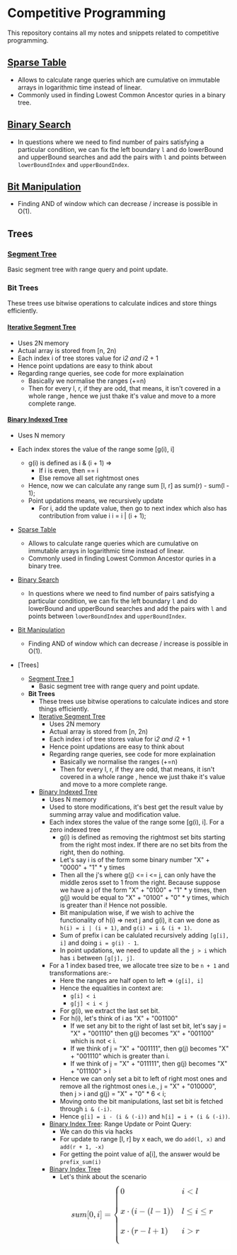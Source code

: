# Competitive Programming

This repository contains all my notes and snippets related to competitive programming.

## [Sparse Table](./CodeSnippets/SparseTable.cpp)

- Allows to calculate range queries which are cumulative on immutable arrays in logarithmic time instead of linear.
- Commonly used in finding Lowest Common Ancestor quries in a binary tree.

## [Binary Search](./CodeSnippets/BinarySearch.cpp)

- In questions where we need to find number of pairs satisfying a particular
  condition, we can fix the left boundary `l` and do lowerBound and upperBound searches
  and add the pairs with `l` and points between `lowerBoundIndex` and `upperBoundIndex`.

## [Bit Manipulation](./CodeSnippets/BitManipulation.cpp)

- Finding AND of window which can decrease / increase is possible in O(1).

## Trees

### [Segment Tree](./CodeSnippets/SegmentTrees/SegmentTree.cpp)

Basic segment tree with range query and point update.

### Bit Trees

These trees use bitwise operations to calculate indices and store things efficiently.

#### [Iterative Segment Tree](./CodeSnippets/SegmentTrees/IterativeSegmentTree.cpp)

- Uses 2N memory
- Actual array is stored from [n, 2n)
- Each index i of tree stores value for i*2 and i*2 + 1
- Hence point updations are easy to think about
- Regarding range queries, see code for more explaination
  - Basically we normalise the ranges (+=n)
  - Then for every l, r, if they are odd, that means, it isn't covered in a whole range
    , hence we just thake it's value and move to a more complete range.

#### [Binary Indexed Tree](./CodeSnippets/SegmentTrees/FenwichTree.cpp)

- Uses N memory
- Each index stores the value of the range some [g(i), i]
  - g(i) is defined as i & (i + 1) =>
    - If i is even, then == i
    - Else remove all set rightmost ones
  - Hence, now we can calculate any range sum [l, r] as sum(r) - sum(l - 1);
  - Point updations means, we recursively update
    - For i, add the update value, then go to next index which also has contribution from value i
      i = i | (i + 1);

- [Sparse Table](./CodeSnippets/SparseTable.cpp)
  - Allows to calculate range queries which are cumulative on immutable arrays in logarithmic time instead of linear.
  - Commonly used in finding Lowest Common Ancestor quries in a binary tree.
- [Binary Search](./CodeSnippets/BinarySearch.cpp)
  - In questions where we need to find number of pairs satisfying a particular condition, we can fix the left boundary `l` and do lowerBound and upperBound searches
    and add the pairs with `l` and points between `lowerBoundIndex` and `upperBoundIndex`.
- [Bit Manipulation](./CodeSnippets/BitManipulation.cpp)
  - Finding AND of window which can decrease / increase is possible in O(1).
- [Trees]
  - [Segment Tree 1](./CodeSnippets/SegmentTrees/SegmentTree.cpp)
    - Basic segment tree with range query and point update.
  - **Bit Trees**
    - These trees use bitwise operations to calculate indices and store things efficiently.
    - [Iterative Segment Tree](./CodeSnippets/SegmentTrees/IterativeSegmentTree.cpp)
      - Uses 2N memory
      - Actual array is stored from [n, 2n)
      - Each index i of tree stores value for i*2 and i*2 + 1
      - Hence point updations are easy to think about
      - Regarding range queries, see code for more explaination
        - Basically we normalise the ranges (+=n)
        - Then for every l, r, if they are odd, that means, it isn't covered in a whole range
          , hence we just thake it's value and move to a more complete range.
    - [Binary Indexed Tree](./CodeSnippets/SegmentTrees/FenwickTree.cpp)
      - Uses N memory
      - Used to store modifications, it's best get the result value by summing array value and
        modification value.
      - Each index stores the value of the range some [g(i), i]. For a zero indexed tree
        - g(i) is defined as removing the rightmost set bits starting from the right most index.
          If there are no set bits from the right, then do nothing.
        - Let's say i is of the form some binary number "X" + "0000" + "1" * y times
        - Then all the j's where g(j) <= i <= j, can only have the middle zeros sset to 1 from the
          right. Because suppose we have a j of the form "X" + "0100" + "1" * y times, then g(j)
          would be equal to "X" + "0100" + "0" * y times, which is greater than i! Hence not possible.
        - Bit manipulation wise, if we wish to achive the functionality of h(i) => next j and g(i),
          it can we done as `h(i) = i | (i + 1)`, and `g(i) = i & (i + 1)`.
        - Sum of prefix i can be calulated recursively adding `[g[i], i]` and doing `i = g(i) - 1`.
        - In point updations, we need to update all the `j > i` which has `i` between `[g[j], j]`.
      - For a 1 index based tree, we allocate tree size to be `n + 1` and transformations are:-
        - Here the ranges are half open to left => `(g[i], i]`
        - Hence the equalities in context are:
          - `g[i] < i`
          - `g[j] < i < j`
        - For g(i), we extract the last set bit.
        - For h(i), let's think of i as "X" + "001100"
          - If we set any bit to the right of last set bit, let's say j = "X" + "001110"
            then g(j) becomes "X" + "001100" which is not < i.
          - If we think of j = "X" + "001111", then g(j) becomes "X" + "001110" which is greater
            than i.
          - If we think of j = "X" + "011111", then g(j) becomes "X" + "011100" > i
        - Hence we can only set a bit to left of right most ones and remove all the rightmost ones
          i.e., j = "X" + "010000", then j > i and g(j) = "X" + "0" * 6 < i;
        - Moving onto the bit manipulations, last set bit is fetched through `i & (-i)`.
        - Hence `g[i] = i - (i & (-i))` and `h[i] = i + (i & (-i))`.
      - [Binary Index Tree](./CodeSnippets/SegmentTrees/FenwickRangeUpdatePointQuery.cpp): Range Update or Point Query:
        - We can do this via hacks
        - For update to range [l, r] by x each, we do `add(l, x)` and `add(r + 1, -x)`
        - For getting the point value of a[i], the answer would be `prefix_sum(i)`
      - [Binary Index Tree](./CodeSnippets/SegmentTrees/FenwickTreeRangeUpdateRangeQuery.cpp)
        - Let's think about the scenario
         ![alt text](Assets/image.png)
